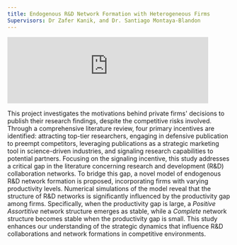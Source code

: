 ```yaml
---
title: Endogenous R&D Network Formation with Heterogeneous Firms
Supervisors: Dr Zafer Kanik, and Dr. Santiago Montaya-Blandon
---
```


<html>
   <iframe src="https://heydari-msadra.github.io/files//HHHLLL-SocialWelfare.html" title="Pairwise Stable Structures" width="90%" style="border:none;" ></iframe> 
</html>

This project investigates the motivations behind private firms' decisions to publish their research findings, despite the competitive risks involved. Through a comprehensive literature review, four primary incentives are identified: attracting top-tier researchers, engaging in defensive publication to preempt competitors, leveraging publications as a strategic marketing tool in science-driven industries, and signaling research capabilities to potential partners.
Focusing on the signaling incentive, this study addresses a critical gap in the literature concerning research and development (R\&D) collaboration networks. To bridge this gap, a novel model of endogenous R\&D network formation is proposed, incorporating firms with varying productivity levels. Numerical simulations of the model reveal that the structure of R\&D networks is significantly influenced by the productivity gap among firms. Specifically, when the productivity gap is large, a _Positive Assortitive_ network structure emerges as stable, while a _Complete_ network structure becomes stable when the productivity gap is small. This study enhances our understanding of the strategic dynamics that influence R\&D collaborations and network formations in competitive environments.
